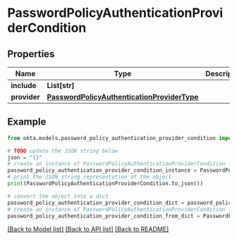 # PasswordPolicyAuthenticationProviderCondition


## Properties

Name | Type | Description | Notes
------------ | ------------- | ------------- | -------------
**include** | **List[str]** |  | [optional] 
**provider** | [**PasswordPolicyAuthenticationProviderType**](PasswordPolicyAuthenticationProviderType.md) |  | [optional] 

## Example

```python
from okta.models.password_policy_authentication_provider_condition import PasswordPolicyAuthenticationProviderCondition

# TODO update the JSON string below
json = "{}"
# create an instance of PasswordPolicyAuthenticationProviderCondition from a JSON string
password_policy_authentication_provider_condition_instance = PasswordPolicyAuthenticationProviderCondition.from_json(json)
# print the JSON string representation of the object
print(PasswordPolicyAuthenticationProviderCondition.to_json())

# convert the object into a dict
password_policy_authentication_provider_condition_dict = password_policy_authentication_provider_condition_instance.to_dict()
# create an instance of PasswordPolicyAuthenticationProviderCondition from a dict
password_policy_authentication_provider_condition_from_dict = PasswordPolicyAuthenticationProviderCondition.from_dict(password_policy_authentication_provider_condition_dict)
```
[[Back to Model list]](../README.md#documentation-for-models) [[Back to API list]](../README.md#documentation-for-api-endpoints) [[Back to README]](../README.md)


